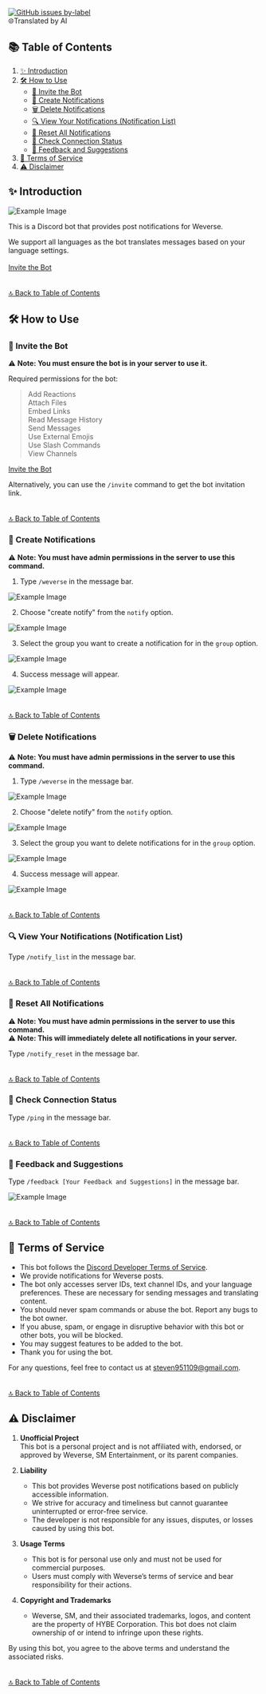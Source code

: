 [![GitHub issues by-label](https://img.shields.io/badge/%E9%96%B1%E8%AE%80-%E4%B8%AD%E6%96%87-green)](https://github.com/craz1gre0/weverse-notify-bot/blob/main/README.md)
<br>🌐Translated by AI<br>

## 📚 Table of Contents  
1. [✨ Introduction](https://github.com/craz1gre0/weverse-notify-bot/blob/main/README.md#-簡介)  
2. [🛠️ How to Use](https://github.com/craz1gre0/weverse-notify-bot/blob/main/README.md#%EF%B8%8F-使用方法)  
   - [📎 Invite the Bot](https://github.com/craz1gre0/weverse-notify-bot/blob/main/README.md#-邀請機器人)
   - [📝 Create Notifications](https://github.com/craz1gre0/weverse-notify-bot/blob/main/README.md#-創建通知)  
   - [🗑️ Delete Notifications](https://github.com/craz1gre0/weverse-notify-bot/blob/main/README.md#%EF%B8%8F-刪除通知)  
   - [🔍 View Your Notifications (Notification List)](https://github.com/craz1gre0/weverse-notify-bot/blob/main/README.md#-查看你有哪些通知通知列表)
   - [🔄 Reset All Notifications](https://github.com/craz1gre0/weverse-notify-bot/blob/main/README.md#-重置你的所有通知)
   - [📶 Check Connection Status](https://github.com/craz1gre0/weverse-notify-bot/blob/main/README.md#-查看連線狀態)
   - [💬 Feedback and Suggestions](https://github.com/craz1gre0/weverse-notify-bot/blob/main/README.md#-給我建議與回饋)
3. [📜 Terms of Service](https://github.com/craz1gre0/weverse-notify-bot/blob/main/README.md#-服務條款)  
4. [⚠️ Disclaimer](https://github.com/craz1gre0/weverse-notify-bot/blob/main/README.md#%EF%B8%8F-免責聲明)

## ✨ Introduction

![Example Image](images/bot.PNG)

This is a Discord bot that provides post notifications for Weverse.

We support all languages as the bot translates messages based on your language settings.  
<br>[Invite the Bot](https://discord.com/oauth2/authorize?client_id=1314971413769359370&permissions=2147863616&integration_type=0&scope=bot)  
<br><br>[🔝 Back to Table of Contents](https://github.com/craz1gre0/weverse-notify-bot/blob/main/README-EN.md#-table-of-contents)

## 🛠️ How to Use

### 📎 Invite the Bot

⚠️ **Note: You must ensure the bot is in your server to use it.**  

Required permissions for the bot:  
> Add Reactions  
> Attach Files  
> Embed Links  
> Read Message History  
> Send Messages  
> Use External Emojis  
> Use Slash Commands  
> View Channels  

[Invite the Bot](https://discord.com/oauth2/authorize?client_id=1314971413769359370&permissions=2147863616&integration_type=0&scope=bot)  

Alternatively, you can use the `/invite` command to get the bot invitation link.  
<br><br>[🔝 Back to Table of Contents](https://github.com/craz1gre0/weverse-notify-bot/blob/main/README-EN.md#-table-of-contents)

### 📝 Create Notifications

⚠️ **Note: You must have admin permissions in the server to use this command.**

1. Type `/weverse` in the message bar.

![Example Image](images/weverse.png)

2. Choose "create notify" from the `notify` option.

![Example Image](images/create.png)

3. Select the group you want to create a notification for in the `group` option.

![Example Image](images/createGroup.png)

4. Success message will appear.

![Example Image](images/createmsg.png)  
<br><br>[🔝 Back to Table of Contents](https://github.com/craz1gre0/weverse-notify-bot/blob/main/README-EN.md#-table-of-contents)

### 🗑️ Delete Notifications

⚠️ **Note: You must have admin permissions in the server to use this command.**

1. Type `/weverse` in the message bar.

![Example Image](images/weverse.png)

2. Choose "delete notify" from the `notify` option.

![Example Image](images/del.png)

3. Select the group you want to delete notifications for in the `group` option.

![Example Image](images/delGroup.png)

4. Success message will appear.

![Example Image](images/delmsg.png)  
<br><br>[🔝 Back to Table of Contents](https://github.com/craz1gre0/weverse-notify-bot/blob/main/README-EN.md#-table-of-contents)

### 🔍 View Your Notifications (Notification List)

Type `/notify_list` in the message bar.  
<br><br>[🔝 Back to Table of Contents](https://github.com/craz1gre0/weverse-notify-bot/blob/main/README-EN.md#-table-of-contents)

### 🔄 Reset All Notifications

⚠️ **Note: You must have admin permissions in the server to use this command.**  
⚠️ **Note: This will immediately delete all notifications in your server.**

Type `/notify_reset` in the message bar.  
<br><br>[🔝 Back to Table of Contents](https://github.com/craz1gre0/weverse-notify-bot/blob/main/README-EN.md#-table-of-contents)

### 📶 Check Connection Status

Type `/ping` in the message bar.  
<br><br>[🔝 Back to Table of Contents](https://github.com/craz1gre0/weverse-notify-bot/blob/main/README-EN.md#-table-of-contents)

### 💬 Feedback and Suggestions

Type `/feedback [Your Feedback and Suggestions]` in the message bar.

![Example Image](images/feedback.png)  
<br><br>[🔝 Back to Table of Contents](https://github.com/craz1gre0/weverse-notify-bot/blob/main/README-EN.md#-table-of-contents)

## 📜 Terms of Service

- This bot follows the [Discord Developer Terms of Service](https://discord.com/developers/docs/policies-and-agreements/developer-terms-of-service).  
- We provide notifications for Weverse posts.  
- The bot only accesses server IDs, text channel IDs, and your language preferences. These are necessary for sending messages and translating content.  
- You should never spam commands or abuse the bot. Report any bugs to the bot owner.  
- If you abuse, spam, or engage in disruptive behavior with this bot or other bots, you will be blocked.  
- You may suggest features to be added to the bot.  
- Thank you for using the bot.  

For any questions, feel free to contact us at steven951109@gmail.com.  
<br><br>[🔝 Back to Table of Contents](https://github.com/craz1gre0/weverse-notify-bot/blob/main/README-EN.md#-table-of-contents)

## ⚠️ Disclaimer

1. **Unofficial Project**  
   This bot is a personal project and is not affiliated with, endorsed, or approved by Weverse, SM Entertainment, or its parent companies.  

2. **Liability**  
   - This bot provides Weverse post notifications based on publicly accessible information.  
   - We strive for accuracy and timeliness but cannot guarantee uninterrupted or error-free service.  
   - The developer is not responsible for any issues, disputes, or losses caused by using this bot.  

3. **Usage Terms**  
   - This bot is for personal use only and must not be used for commercial purposes.  
   - Users must comply with Weverse’s terms of service and bear responsibility for their actions.  

4. **Copyright and Trademarks**  
   - Weverse, SM, and their associated trademarks, logos, and content are the property of HYBE Corporation. This bot does not claim ownership of or intend to infringe upon these rights.  

By using this bot, you agree to the above terms and understand the associated risks.  
<br><br>[🔝 Back to Table of Contents](https://github.com/craz1gre0/weverse-notify-bot/blob/main/README-EN.md#-table-of-contents)
